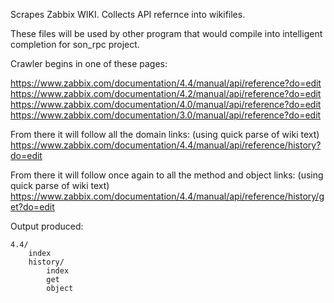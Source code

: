 Scrapes Zabbix WIKI. Collects API refernce into wikifiles.

These files will be used by other program that would compile into intelligent completion for son_rpc project.

Crawler begins in one of these pages:

https://www.zabbix.com/documentation/4.4/manual/api/reference?do=edit
https://www.zabbix.com/documentation/4.2/manual/api/reference?do=edit
https://www.zabbix.com/documentation/4.0/manual/api/reference?do=edit
https://www.zabbix.com/documentation/3.0/manual/api/reference?do=edit

From there it will follow all the domain links: (using quick parse of wiki text)
https://www.zabbix.com/documentation/4.4/manual/api/reference/history?do=edit

From there it will follow once again to all the method and object links: (using quick parse of wiki text)
https://www.zabbix.com/documentation/4.4/manual/api/reference/history/get?do=edit

Output produced:
```
4.4/
    index
    history/
        index
        get
        object
```
